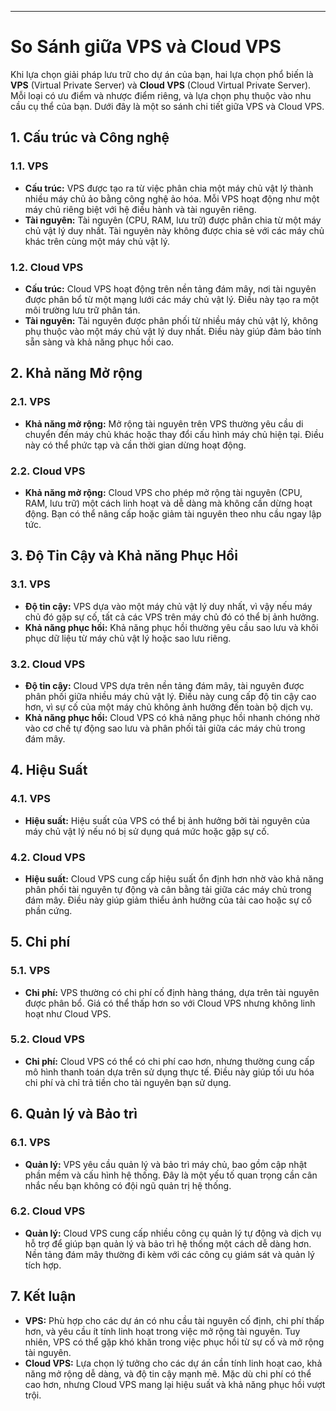 
---

# So Sánh giữa VPS và Cloud VPS

Khi lựa chọn giải pháp lưu trữ cho dự án của bạn, hai lựa chọn phổ biến là **VPS** (Virtual Private Server) và **Cloud VPS** (Cloud Virtual Private Server). Mỗi loại có ưu điểm và nhược điểm riêng, và lựa chọn phụ thuộc vào nhu cầu cụ thể của bạn. Dưới đây là một so sánh chi tiết giữa VPS và Cloud VPS.

## 1. Cấu trúc và Công nghệ

### 1.1. **VPS**

- **Cấu trúc:** VPS được tạo ra từ việc phân chia một máy chủ vật lý thành nhiều máy chủ ảo bằng công nghệ ảo hóa. Mỗi VPS hoạt động như một máy chủ riêng biệt với hệ điều hành và tài nguyên riêng.
- **Tài nguyên:** Tài nguyên (CPU, RAM, lưu trữ) được phân chia từ một máy chủ vật lý duy nhất. Tài nguyên này không được chia sẻ với các máy chủ khác trên cùng một máy chủ vật lý.

### 1.2. **Cloud VPS**

- **Cấu trúc:** Cloud VPS hoạt động trên nền tảng đám mây, nơi tài nguyên được phân bổ từ một mạng lưới các máy chủ vật lý. Điều này tạo ra một môi trường lưu trữ phân tán.
- **Tài nguyên:** Tài nguyên được phân phối từ nhiều máy chủ vật lý, không phụ thuộc vào một máy chủ vật lý duy nhất. Điều này giúp đảm bảo tính sẵn sàng và khả năng phục hồi cao.

## 2. Khả năng Mở rộng

### 2.1. **VPS**

- **Khả năng mở rộng:** Mở rộng tài nguyên trên VPS thường yêu cầu di chuyển đến máy chủ khác hoặc thay đổi cấu hình máy chủ hiện tại. Điều này có thể phức tạp và cần thời gian dừng hoạt động.

### 2.2. **Cloud VPS**

- **Khả năng mở rộng:** Cloud VPS cho phép mở rộng tài nguyên (CPU, RAM, lưu trữ) một cách linh hoạt và dễ dàng mà không cần dừng hoạt động. Bạn có thể nâng cấp hoặc giảm tài nguyên theo nhu cầu ngay lập tức.

## 3. Độ Tin Cậy và Khả năng Phục Hồi

### 3.1. **VPS**

- **Độ tin cậy:** VPS dựa vào một máy chủ vật lý duy nhất, vì vậy nếu máy chủ đó gặp sự cố, tất cả các VPS trên máy chủ đó có thể bị ảnh hưởng.
- **Khả năng phục hồi:** Khả năng phục hồi thường yêu cầu sao lưu và khôi phục dữ liệu từ máy chủ vật lý hoặc sao lưu riêng.

### 3.2. **Cloud VPS**

- **Độ tin cậy:** Cloud VPS dựa trên nền tảng đám mây, tài nguyên được phân phối giữa nhiều máy chủ vật lý. Điều này cung cấp độ tin cậy cao hơn, vì sự cố của một máy chủ không ảnh hưởng đến toàn bộ dịch vụ.
- **Khả năng phục hồi:** Cloud VPS có khả năng phục hồi nhanh chóng nhờ vào cơ chế tự động sao lưu và phân phối tải giữa các máy chủ trong đám mây.

## 4. Hiệu Suất

### 4.1. **VPS**

- **Hiệu suất:** Hiệu suất của VPS có thể bị ảnh hưởng bởi tài nguyên của máy chủ vật lý nếu nó bị sử dụng quá mức hoặc gặp sự cố.

### 4.2. **Cloud VPS**

- **Hiệu suất:** Cloud VPS cung cấp hiệu suất ổn định hơn nhờ vào khả năng phân phối tài nguyên tự động và cân bằng tải giữa các máy chủ trong đám mây. Điều này giúp giảm thiểu ảnh hưởng của tải cao hoặc sự cố phần cứng.

## 5. Chi phí

### 5.1. **VPS**

- **Chi phí:** VPS thường có chi phí cố định hàng tháng, dựa trên tài nguyên được phân bổ. Giá có thể thấp hơn so với Cloud VPS nhưng không linh hoạt như Cloud VPS.

### 5.2. **Cloud VPS**

- **Chi phí:** Cloud VPS có thể có chi phí cao hơn, nhưng thường cung cấp mô hình thanh toán dựa trên sử dụng thực tế. Điều này giúp tối ưu hóa chi phí và chỉ trả tiền cho tài nguyên bạn sử dụng.

## 6. Quản lý và Bảo trì

### 6.1. **VPS**

- **Quản lý:** VPS yêu cầu quản lý và bảo trì máy chủ, bao gồm cập nhật phần mềm và cấu hình hệ thống. Đây là một yếu tố quan trọng cần cân nhắc nếu bạn không có đội ngũ quản trị hệ thống.

### 6.2. **Cloud VPS**

- **Quản lý:** Cloud VPS cung cấp nhiều công cụ quản lý tự động và dịch vụ hỗ trợ để giúp bạn quản lý và bảo trì hệ thống một cách dễ dàng hơn. Nền tảng đám mây thường đi kèm với các công cụ giám sát và quản lý tích hợp.

## 7. Kết luận

- **VPS:** Phù hợp cho các dự án có nhu cầu tài nguyên cố định, chi phí thấp hơn, và yêu cầu ít tính linh hoạt trong việc mở rộng tài nguyên. Tuy nhiên, VPS có thể gặp khó khăn trong việc phục hồi từ sự cố và mở rộng tài nguyên.
- **Cloud VPS:** Lựa chọn lý tưởng cho các dự án cần tính linh hoạt cao, khả năng mở rộng dễ dàng, và độ tin cậy mạnh mẽ. Mặc dù chi phí có thể cao hơn, nhưng Cloud VPS mang lại hiệu suất và khả năng phục hồi vượt trội.

